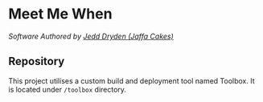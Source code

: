# Meet Me When

*Software Authored by [Jedd Dryden (Jaffa Cakes)](https://github.com/Jaffa-Cakes)*

## Repository

This project utilises a custom build and deployment tool named Toolbox. It is located under `/toolbox` directory.